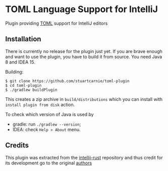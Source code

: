 # TOML Language Support for IntelliJ

Plugin providing [TOML][toml] support for IntelliJ editors

## Installation

There is currently no release for the plugin just yet. If you are brave enough
and want to use the plugin, you have to build it from source. You need Java 8
and IDEA 15.

Building:

```
$ git clone https://github.com/stuartcarnie/toml-plugin
$ cd toml-plugin
$ ./gradlew buildPlugin
```

This creates a zip archive in `build/distributions` which you can install with
`install plugin from disk` action.

To check which version of Java is used by
  - gradle: run `./gradlew --version`;
  - IDEA: check `Help > About` menu.

## Credits

This plugin was extracted from the [intellij-rust][repo] repository and thus
credit for its development go to the original [authors][]

[toml]: https://github.com/toml-lang/toml/blob/master/README.md
[repo]: https://github.com/intellij-rust/intellij-rust
[authors]: https://github.com/intellij-rust/intellij-rust/blob/da0dcc49f6e7c4dca772aedfdd09925cc021e778/AUTHORS.md

